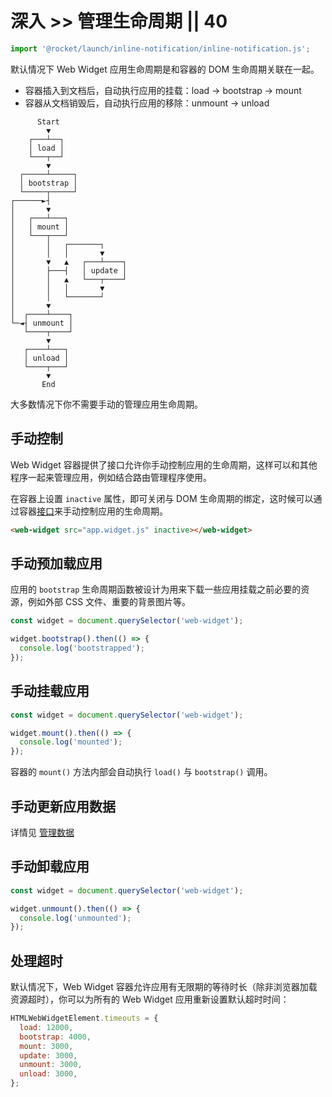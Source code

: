 # 深入 >> 管理生命周期 || 40

```js script
import '@rocket/launch/inline-notification/inline-notification.js';
```

默认情况下 Web Widget 应用生命周期是和容器的 DOM 生命周期关联在一起。

- 容器插入到文档后，自动执行应用的挂载：load -\> bootstrap -\> mount
- 容器从文档销毁后，自动执行应用的移除：unmount -\> unload

```
      Start
        ▼
    ┌───┴──┐
    │ load │
    └───┬──┘
        ▼
  ┌─────┴─────┐
  │ bootstrap │
  └─────┬─────┘
┌──────►┤
│       ▼
│   ┌───┴───┐
│   │ mount │
│   └───┬───┘
│       │   ┌───────┐
│       │   │       ▼
│       ▼   ▲   ┌───┴────┐
│       ├───┤   │ update │
│       │   ▲   └───┬────┘
│       │   │       ▼
│       │   └───────┘
│       ▼
│  ┌────┴────┐
└─◄┤ unmount │
   └────┬────┘
        ▼
   ┌────┴───┐
   │ unload │
   └────┬───┘
        ▼
       End
```

大多数情况下你不需要手动的管理应用生命周期。

## 手动控制

Web Widget 容器提供了接口允许你手动控制应用的生命周期，这样可以和其他程序一起来管理应用，例如结合路由管理程序使用。

在容器上设置 `inactive` 属性，即可关闭与 DOM 生命周期的绑定，这时候可以通过容器[接口](../../docs/container/interfaces.md)来手动控制应用的生命周期。

```html
<web-widget src="app.widget.js" inactive></web-widget>
```

## 手动预加载应用

应用的 `bootstrap` 生命周期函数被设计为用来下载一些应用挂载之前必要的资源，例如外部 CSS 文件、重要的背景图片等。

```js
const widget = document.querySelector('web-widget');

widget.bootstrap().then(() => {
  console.log('bootstrapped');
});
```

## 手动挂载应用

```js
const widget = document.querySelector('web-widget');

widget.mount().then(() => {
  console.log('mounted');
});
```

<inline-notification type="tip">

容器的 `mount()` 方法内部会自动执行 `load()` 与 `bootstrap()` 调用。

</inline-notification>

## 手动更新应用数据

详情见 [管理数据](data.md)

## 手动卸载应用

```js
const widget = document.querySelector('web-widget');

widget.unmount().then(() => {
  console.log('unmounted');
});
```

## 处理超时

默认情况下，Web Widget 容器允许应用有无限期的等待时长（除非浏览器加载资源超时），你可以为所有的 Web Widget 应用重新设置默认超时时间：

```js
HTMLWebWidgetElement.timeouts = {
  load: 12000,
  bootstrap: 4000,
  mount: 3000,
  update: 3000,
  unmount: 3000,
  unload: 3000,
};
```
